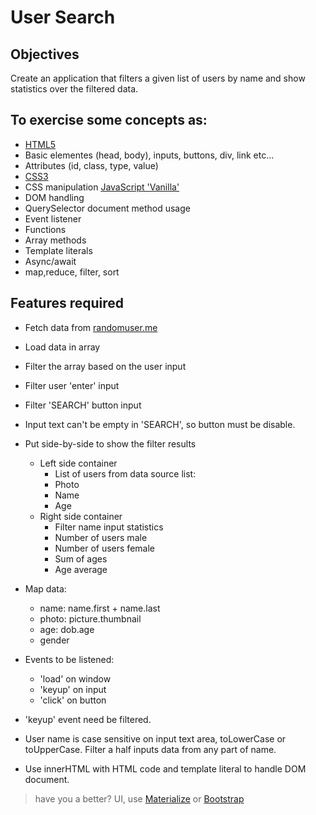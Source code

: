 # User Search

## Objectives
Create an application that filters a given list of users by name and show statistics over the filtered data.

## To exercise some concepts as:

* [HTML5](https://html.spec.whatwg.org/multipage/)
* Basic elementes (head, body), inputs, buttons, div, link etc...
* Attributes (id, class, type, value)
* [CSS3](https://www.w3.org/TR/css3-roadmap/)
* CSS manipulation
[JavaScript 'Vanilla'](https://www.ecma-international.org/ecma-262/9.0/index.html)
* DOM handling
* QuerySelector document method usage
* Event listener
* Functions
* Array methods
* Template literals
* Async/await
* map,reduce, filter, sort

## Features required

* Fetch data from [randomuser.me](https://randomuser.me/api/?seed=javascript&results=100&nat=BR&noinfo)
* Load data in array
* Filter the array based on the user input
* Filter user 'enter' input
* Filter 'SEARCH' button input
* Input text can't be empty in 'SEARCH', so button must be disable.
* Put side-by-side to show the filter results
  * Left side container
    * List of users from data source list:
    * Photo
    * Name
    * Age
  * Right side container
    * Filter name input statistics
    * Number of users male
    * Number of users female
    * Sum of ages
    * Age average
  

*  Map data:
    * name: name.first + name.last
    * photo: picture.thumbnail
    * age: dob.age
    * gender
* Events to be listened:
  * 'load' on window
  * 'keyup' on input
  * 'click' on button
 
* 'keyup' event need be filtered.
* User name is case sensitive on input text area, toLowerCase or toUpperCase. Filter a half inputs data from any part of name.
* Use innerHTML with HTML code and template literal to handle DOM document.
> have you a better? UI, use [Materialize](https://materializecss.com) or [Bootstrap](https://getbootstrap.com)